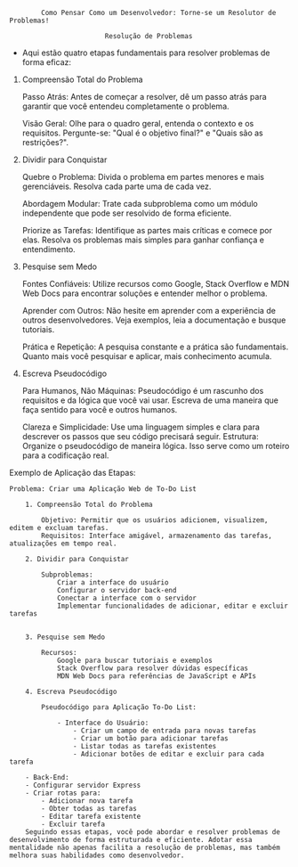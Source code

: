 
            Como Pensar Como um Desenvolvedor: Torne-se um Resolutor de Problemas!

                            Resolução de Problemas

- Aqui estão quatro etapas fundamentais para resolver problemas de forma eficaz:

1. Compreensão Total do Problema

    Passo Atrás: Antes de começar a resolver, dê um passo atrás para garantir que você entendeu completamente o problema.

    Visão Geral: Olhe para o quadro geral, entenda o contexto e os requisitos. Pergunte-se: "Qual é o objetivo final?" e "Quais são as restrições?".

2. Dividir para Conquistar

    Quebre o Problema: Divida o problema em partes menores e mais gerenciáveis. Resolva cada parte uma de cada vez.

    Abordagem Modular: Trate cada subproblema como um módulo independente que pode ser resolvido de forma eficiente.

    Priorize as Tarefas: Identifique as partes mais críticas e comece por elas. Resolva os problemas mais simples para ganhar confiança e entendimento.

3. Pesquise sem Medo

    Fontes Confiáveis: Utilize recursos como Google, Stack Overflow e MDN Web Docs para encontrar soluções e entender melhor o problema.

    Aprender com Outros: Não hesite em aprender com a experiência de outros desenvolvedores. Veja exemplos, leia a documentação e busque tutoriais.

    Prática e Repetição: A pesquisa constante e a prática são fundamentais. Quanto mais você pesquisar e aplicar, mais conhecimento acumula.

4. Escreva Pseudocódigo

    Para Humanos, Não Máquinas: Pseudocódigo é um rascunho dos requisitos e da lógica que você vai usar. Escreva de uma maneira que faça sentido para você e outros humanos.

    Clareza e Simplicidade: Use uma linguagem simples e clara para descrever os passos que seu código precisará seguir.
    Estrutura: Organize o pseudocódigo de maneira lógica. Isso serve como um roteiro para a codificação real.


Exemplo de Aplicação das Etapas:

    Problema: Criar uma Aplicação Web de To-Do List

        1. Compreensão Total do Problema

            Objetivo: Permitir que os usuários adicionem, visualizem, editem e excluam tarefas.
            Requisitos: Interface amigável, armazenamento das tarefas, atualizações em tempo real.

        2. Dividir para Conquistar

            Subproblemas:
                Criar a interface do usuário
                Configurar o servidor back-end
                Conectar a interface com o servidor
                Implementar funcionalidades de adicionar, editar e excluir tarefas


        3. Pesquise sem Medo

            Recursos:
                Google para buscar tutoriais e exemplos
                Stack Overflow para resolver dúvidas específicas
                MDN Web Docs para referências de JavaScript e APIs

        4. Escreva Pseudocódigo

            Pseudocódigo para Aplicação To-Do List:

                - Interface do Usuário:
                    - Criar um campo de entrada para novas tarefas
                    - Criar um botão para adicionar tarefas
                    - Listar todas as tarefas existentes
                    - Adicionar botões de editar e excluir para cada tarefa

        - Back-End:
        - Configurar servidor Express
        - Criar rotas para:
            - Adicionar nova tarefa
            - Obter todas as tarefas
            - Editar tarefa existente
            - Excluir tarefa
        Seguindo essas etapas, você pode abordar e resolver problemas de desenvolvimento de forma estruturada e eficiente. Adotar essa mentalidade não apenas facilita a resolução de problemas, mas também melhora suas habilidades como desenvolvedor.